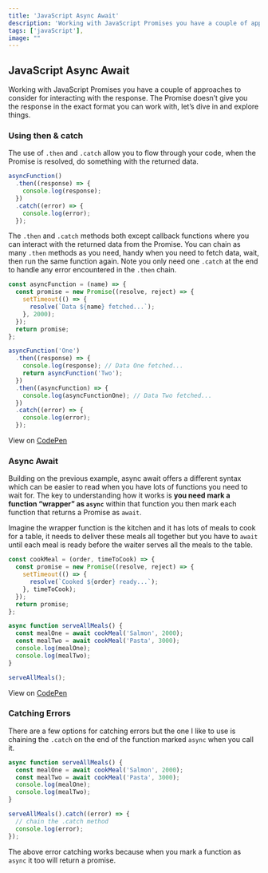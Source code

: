 ```yaml
---
title: 'JavaScript Async Await'
description: 'Working with JavaScript Promises you have a couple of approaches to consider for interacting with the response. The Promise doesn’t give you the response in the exact format you can work with, let’s dive in and explore things.'
tags: ['javaScript'],
image: ""
---
```


## JavaScript Async Await

Working with JavaScript Promises you have a couple of approaches to consider for interacting with the response. The Promise doesn’t give you the response in the exact format you can work with, let’s dive in and explore things.

### Using then & catch

The use of `.then` and `.catch` allow you to flow through your code, when the Promise is resolved, do something with the returned data.

```js
asyncFunction()
  .then((response) => {
    console.log(response);
  })
  .catch((error) => {
    console.log(error);
  });
```

The `.then` and `.catch` methods both except callback functions where you can interact with the returned data from the Promise. You can chain as many `.then` methods as you need, handy when you need to fetch data, wait, then run the same function again. Note you only need one `.catch` at the end to handle any error encountered in the `.then` chain.

```js
const asyncFunction = (name) => {
  const promise = new Promise((resolve, reject) => {
    setTimeout(() => {
      resolve(`Data ${name} fetched...`);
    }, 2000);
  });
  return promise;
};

asyncFunction('One')
  .then((response) => {
    console.log(response); // Data One fetched...
    return asyncFunction('Two');
  })
  .then((asyncFunction) => {
    console.log(asyncFunctionOne); // Data Two fetched...
  })
  .catch((error) => {
    console.log(error);
  });
```

View on [CodePen](https://codepen.io/garethredfern/pen/abNBwMZ)

### Async Await

Building on the previous example, async await offers a different syntax which can be easier to read when you have lots of functions you need to wait for. The key to understanding how it works is **you need mark a function “wrapper” as `async`** within that function you then mark each function that returns a Promise as `await`.

Imagine the wrapper function is the kitchen and it has lots of meals to cook for a table, it needs to deliver these meals all together but you have to `await` until each meal is ready before the waiter serves all the meals to the table.

```js
const cookMeal = (order, timeToCook) => {
  const promise = new Promise((resolve, reject) => {
    setTimeout(() => {
      resolve(`Cooked ${order} ready...`);
    }, timeToCook);
  });
  return promise;
};

async function serveAllMeals() {
  const mealOne = await cookMeal('Salmon', 2000);
  const mealTwo = await cookMeal('Pasta', 3000);
  console.log(mealOne);
  console.log(mealTwo);
}

serveAllMeals();
```

View on [CodePen](https://codepen.io/garethredfern/pen/KKzNdzG)

### Catching Errors

There are a few options for catching errors but the one I like to use is chaining the `.catch` on the end of the function marked `async` when you call it.

```js
async function serveAllMeals() {
  const mealOne = await cookMeal('Salmon', 2000);
  const mealTwo = await cookMeal('Pasta', 3000);
  console.log(mealOne);
  console.log(mealTwo);
}

serveAllMeals().catch((error) => {
  // chain the .catch method
  console.log(error);
});
```

The above error catching works because when you mark a function as `async` it too will return a promise.
